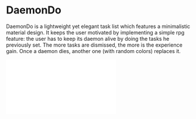 # DaemonDo
DaemonDo is a lightweight yet elegant task list which features a minimalistic material design.
It keeps the user motivated by implementing a simple rpg feature: the user has to keep its daemon alive
by doing the tasks he previously set. The more tasks are dismissed, the more is the experience gain.
Once a daemon dies, another one (with random colors) replaces it.

![Screenshot](screen_1.img)